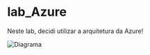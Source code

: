 # lab_Azure

Neste lab, decidi utilizar a arquitetura da Azure!

![Diagrama]([https://url-da-imagem.com/imagem.jpg](https://drive.google.com/file/d/1LmWiQz2sefBPg0wU0GciUw1AOnNJEgVt/view?usp=drive_link)https://drive.google.com/file/d/1LmWiQz2sefBPg0wU0GciUw1AOnNJEgVt/view?usp=drive_link)
